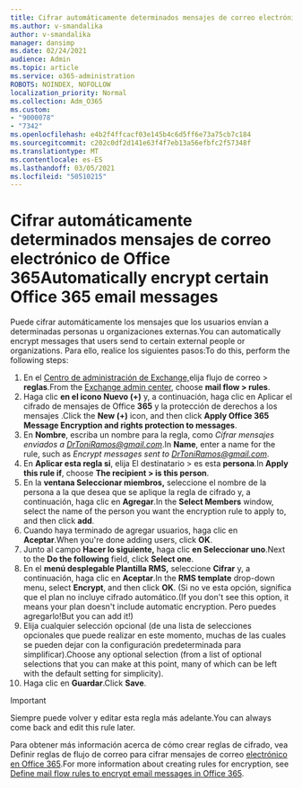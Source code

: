 ```yaml
---
title: Cifrar automáticamente determinados mensajes de correo electrónico de Office 365
ms.author: v-smandalika
author: v-smandalika
manager: dansimp
ms.date: 02/24/2021
audience: Admin
ms.topic: article
ms.service: o365-administration
ROBOTS: NOINDEX, NOFOLLOW
localization_priority: Normal
ms.collection: Adm_O365
ms.custom:
- "9000078"
- "7342"
ms.openlocfilehash: e4b2f4ffcacf03e145b4c6d5ff6e73a75cb7c184
ms.sourcegitcommit: c202c0df2d141e63f4f7eb13a56efbfc2f57348f
ms.translationtype: MT
ms.contentlocale: es-ES
ms.lasthandoff: 03/05/2021
ms.locfileid: "50510215"
---
```

# <a name="automatically-encrypt-certain-office-365-email-messages"></a><span data-ttu-id="a9a39-102">Cifrar automáticamente determinados mensajes de correo electrónico de Office 365</span><span class="sxs-lookup"><span data-stu-id="a9a39-102">Automatically encrypt certain Office 365 email messages</span></span>

<span data-ttu-id="a9a39-103">Puede cifrar automáticamente los mensajes que los usuarios envían a determinadas personas u organizaciones externas.</span><span class="sxs-lookup"><span data-stu-id="a9a39-103">You can automatically encrypt messages that users send to certain external people or organizations.</span></span> <span data-ttu-id="a9a39-104">Para ello, realice los siguientes pasos:</span><span class="sxs-lookup"><span data-stu-id="a9a39-104">To do this, perform the following steps:</span></span>

1. <span data-ttu-id="a9a39-105">En el [Centro de administración de Exchange,](https://outlook.office365.com/ecp/)elija flujo de correo > **reglas**.</span><span class="sxs-lookup"><span data-stu-id="a9a39-105">From the [Exchange admin center](https://outlook.office365.com/ecp/), choose **mail flow > rules**.</span></span> 
2. <span data-ttu-id="a9a39-106">Haga clic **en el icono Nuevo (+)** y, a continuación, haga clic en Aplicar el cifrado de mensajes de Office **365** y la protección de derechos a los mensajes .</span><span class="sxs-lookup"><span data-stu-id="a9a39-106">Click the **New (+)** icon, and then click **Apply Office 365 Message Encryption and rights protection to messages**.</span></span>
3. <span data-ttu-id="a9a39-107">En **Nombre**, escriba un nombre para la regla, como *Cifrar mensajes enviados a DrToniRamos@gmail.com*.</span><span class="sxs-lookup"><span data-stu-id="a9a39-107">In **Name**, enter a name for the rule, such as *Encrypt messages sent to DrToniRamos@gmail.com*.</span></span>
4. <span data-ttu-id="a9a39-108">En **Aplicar esta regla si**, elija El destinatario > es esta **persona**.</span><span class="sxs-lookup"><span data-stu-id="a9a39-108">In **Apply this rule if**, choose **The recipient > is this person**.</span></span> 
5. <span data-ttu-id="a9a39-109">En la **ventana Seleccionar miembros,** seleccione el nombre de la persona a la que desea que se aplique la regla de cifrado y, a continuación, haga clic en **Agregar**.</span><span class="sxs-lookup"><span data-stu-id="a9a39-109">In the **Select Members** window, select the name of the person you want the encryption rule to apply to, and then click **add**.</span></span> 
6. <span data-ttu-id="a9a39-110">Cuando haya terminado de agregar usuarios, haga clic en **Aceptar**.</span><span class="sxs-lookup"><span data-stu-id="a9a39-110">When you're done adding users, click **OK**.</span></span>
7. <span data-ttu-id="a9a39-111">Junto al campo **Hacer lo siguiente,** haga clic **en Seleccionar uno**.</span><span class="sxs-lookup"><span data-stu-id="a9a39-111">Next to the **Do the following** field, click **Select one**.</span></span> 
8. <span data-ttu-id="a9a39-112">En el **menú desplegable Plantilla RMS,** seleccione **Cifrar** y, a continuación, haga clic en **Aceptar**.</span><span class="sxs-lookup"><span data-stu-id="a9a39-112">In the **RMS template** drop-down menu, select **Encrypt**, and then click **OK**.</span></span> <span data-ttu-id="a9a39-113">(Si no ve esta opción, significa que el plan no incluye cifrado automático.</span><span class="sxs-lookup"><span data-stu-id="a9a39-113">(If you don't see this option, it means your plan doesn't include automatic encryption.</span></span> <span data-ttu-id="a9a39-114">Pero puedes agregarlo!</span><span class="sxs-lookup"><span data-stu-id="a9a39-114">But you can add it!)</span></span>
9. <span data-ttu-id="a9a39-115">Elija cualquier selección opcional (de una lista de selecciones opcionales que puede realizar en este momento, muchas de las cuales se pueden dejar con la configuración predeterminada para simplificar).</span><span class="sxs-lookup"><span data-stu-id="a9a39-115">Choose any optional selection (from a list of optional selections that you can make at this point, many of which can be left with the default setting for simplicity).</span></span>
10. <span data-ttu-id="a9a39-116">Haga clic en **Guardar**.</span><span class="sxs-lookup"><span data-stu-id="a9a39-116">Click **Save**.</span></span>

> [!IMPORTANT]
> <span data-ttu-id="a9a39-117">Siempre puede volver y editar esta regla más adelante.</span><span class="sxs-lookup"><span data-stu-id="a9a39-117">You can always come back and edit this rule later.</span></span>

<span data-ttu-id="a9a39-118">Para obtener más información acerca de cómo crear reglas de cifrado, vea Definir reglas de flujo de correo para cifrar mensajes de correo [electrónico en Office 365](https://docs.microsoft.com/microsoft-365/compliance/define-mail-flow-rules-to-encrypt-email).</span><span class="sxs-lookup"><span data-stu-id="a9a39-118">For more information about creating rules for encryption, see [Define mail flow rules to encrypt email messages in Office 365](https://docs.microsoft.com/microsoft-365/compliance/define-mail-flow-rules-to-encrypt-email).</span></span>

